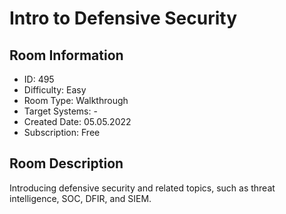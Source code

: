 ﻿# Intro to Defensive Security

## Room Information
- ID: 495
- Difficulty: Easy
- Room Type: Walkthrough
- Target Systems: -
- Created Date: 05.05.2022
- Subscription: Free

## Room Description
Introducing defensive security and related topics, such as threat intelligence, SOC, DFIR, and SIEM.
